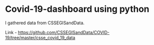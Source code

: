 # Covid-19-dashboard using python
I gathered data from CSSEGISandData.

Link - https://github.com/CSSEGISandData/COVID-19/tree/master/csse_covid_19_data
